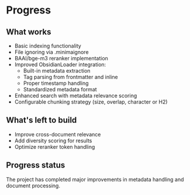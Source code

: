 # Progress

## What works
- Basic indexing functionality
- File ignoring via .minimaignore
- BAAI/bge-m3 reranker implementation
- Improved ObsidianLoader integration:
  - Built-in metadata extraction
  - Tag parsing from frontmatter and inline
  - Proper timestamp handling
  - Standardized metadata format
- Enhanced search with metadata relevance scoring
- Configurable chunking strategy (size, overlap, character or H2)

## What's left to build
- Improve cross-document relevance
- Add diversity scoring for results
- Optimize reranker token handling

## Progress status
The project has completed major improvements in metadata handling and document processing.
